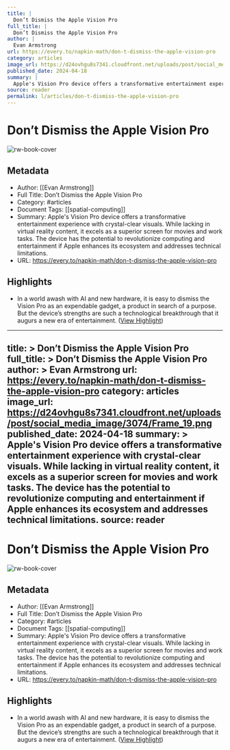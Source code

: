 ```yaml
---
title: |
  Don’t Dismiss the Apple Vision Pro
full_title: |
  Don’t Dismiss the Apple Vision Pro
author: |
  Evan Armstrong
url: https://every.to/napkin-math/don-t-dismiss-the-apple-vision-pro
category: articles
image_url: https://d24ovhgu8s7341.cloudfront.net/uploads/post/social_media_image/3074/Frame_19.png
published_date: 2024-04-18
summary: |
  Apple's Vision Pro device offers a transformative entertainment experience with crystal-clear visuals. While lacking in virtual reality content, it excels as a superior screen for movies and work tasks. The device has the potential to revolutionize computing and entertainment if Apple enhances its ecosystem and addresses technical limitations.
source: reader
permalink: l/articles/don-t-dismiss-the-apple-vision-pro
---
```

# Don’t Dismiss the Apple Vision Pro

![rw-book-cover](https://d24ovhgu8s7341.cloudfront.net/uploads/post/social_media_image/3074/Frame_19.png)

## Metadata
- Author: [[Evan Armstrong]]
- Full Title: Don’t Dismiss the Apple Vision Pro
- Category: #articles
- Document Tags: [[spatial-computing]] 
- Summary: Apple's Vision Pro device offers a transformative entertainment experience with crystal-clear visuals. While lacking in virtual reality content, it excels as a superior screen for movies and work tasks. The device has the potential to revolutionize computing and entertainment if Apple enhances its ecosystem and addresses technical limitations.
- URL: https://every.to/napkin-math/don-t-dismiss-the-apple-vision-pro

## Highlights
- In a world awash with AI and new hardware, it is easy to dismiss the Vision Pro as an expendable gadget, a product in search of a purpose. But the device’s strengths are such a technological breakthrough that it augurs a new era of entertainment. ([View Highlight](https://read.readwise.io/read/01j0jpwsa2b8g5e936tytazpt2))


---
title: >
  Don’t Dismiss the Apple Vision Pro
full_title: >
  Don’t Dismiss the Apple Vision Pro
author: >
  Evan Armstrong
url: https://every.to/napkin-math/don-t-dismiss-the-apple-vision-pro
category: articles
image_url: https://d24ovhgu8s7341.cloudfront.net/uploads/post/social_media_image/3074/Frame_19.png
published_date: 2024-04-18
summary: >
  Apple's Vision Pro device offers a transformative entertainment experience with crystal-clear visuals. While lacking in virtual reality content, it excels as a superior screen for movies and work tasks. The device has the potential to revolutionize computing and entertainment if Apple enhances its ecosystem and addresses technical limitations.
source: reader
---
# Don’t Dismiss the Apple Vision Pro

![rw-book-cover](https://d24ovhgu8s7341.cloudfront.net/uploads/post/social_media_image/3074/Frame_19.png)

## Metadata
- Author: [[Evan Armstrong]]
- Full Title: Don’t Dismiss the Apple Vision Pro
- Category: #articles
- Document Tags: [[spatial-computing]] 
- Summary: Apple's Vision Pro device offers a transformative entertainment experience with crystal-clear visuals. While lacking in virtual reality content, it excels as a superior screen for movies and work tasks. The device has the potential to revolutionize computing and entertainment if Apple enhances its ecosystem and addresses technical limitations.
- URL: https://every.to/napkin-math/don-t-dismiss-the-apple-vision-pro

## Highlights
- In a world awash with AI and new hardware, it is easy to dismiss the Vision Pro as an expendable gadget, a product in search of a purpose. But the device’s strengths are such a technological breakthrough that it augurs a new era of entertainment. ([View Highlight](https://read.readwise.io/read/01j0jpwsa2b8g5e936tytazpt2))


